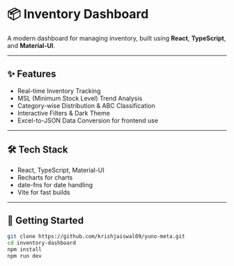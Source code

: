 # 📦 Inventory Dashboard

A modern dashboard for managing inventory, built using **React**, **TypeScript**, and **Material-UI**.

---

## ✨ Features

- Real-time Inventory Tracking
- MSL (Minimum Stock Level) Trend Analysis
- Category-wise Distribution & ABC Classification
- Interactive Filters & Dark Theme
- Excel-to-JSON Data Conversion for frontend use

---

## 🛠️ Tech Stack

- React, TypeScript, Material-UI
- Recharts for charts
- date-fns for date handling
- Vite for fast builds

---

## 🚀 Getting Started

```bash
git clone https://github.com/krishjaiswal09/yuno-meta.git
cd inventory-dashboard
npm install
npm run dev


 
